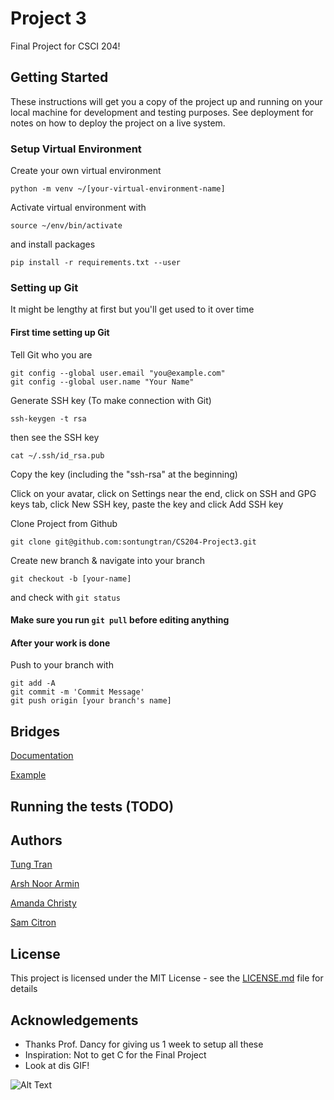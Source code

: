 # Project 3

Final Project for CSCI 204!

## Getting Started

These instructions will get you a copy of the project up and running on your local machine for development and testing purposes. See deployment for notes on how to deploy the project on a live system.

### Setup Virtual Environment

Create your own virtual environment

```
python -m venv ~/[your-virtual-environment-name]
```

Activate virtual environment with

```
source ~/env/bin/activate
```

and install packages

```
pip install -r requirements.txt --user
```

### Setting up Git

It might be lengthy at first but you'll get used to it over time

#### First time setting up Git

Tell Git who you are

```
git config --global user.email "you@example.com"
git config --global user.name "Your Name"
```

Generate SSH key (To make connection with Git)

```
ssh-keygen -t rsa
```

then see the SSH key

```
cat ~/.ssh/id_rsa.pub
```

Copy the key (including the "ssh-rsa" at the beginning)

Click on your avatar, click on Settings near the end, click on SSH and GPG keys tab, click New SSH key, paste the key and click Add SSH key

Clone Project from Github

```
git clone git@github.com:sontungtran/CS204-Project3.git
```

Create new branch & navigate into your branch

```
git checkout -b [your-name]
```

and check with ```git status```

#### Make sure you run ```git pull``` before editing anything

#### After your work is done
Push to your branch with

```
git add -A
git commit -m 'Commit Message'
git push origin [your branch's name]
```

## Bridges 
[Documentation](http://bridgesuncc.github.io/doc/python-api/1.0/html/namespace_bridges.html)

[Example](http://bridgesuncc.github.io/tutorials/AVL.html)

## Running the tests (TODO)

## Authors
[Tung Tran](https://github.com/sontungtran)

[Arsh Noor Armin](https://github.com/arshnooramin)

[Amanda Christy](https://github.com/amandachristy)

[Sam Citron](https://github.com/Sam-Citron)

## License

This project is licensed under the MIT License - see the [LICENSE.md](LICENSE.md) file for details

## Acknowledgements

* Thanks Prof. Dancy for giving us 1 week to setup all these
* Inspiration: Not to get C for the Final Project
* Look at dis GIF!

![Alt Text](https://media.giphy.com/media/vFKqnCdLPNOKc/giphy.gif)
